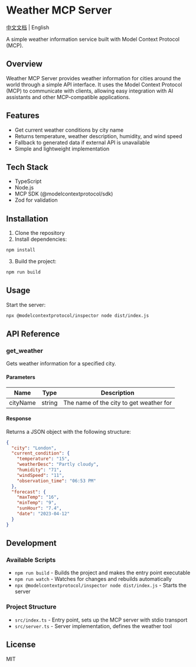 # Weather MCP Server

[中文文档](./README_zh-CN.md) | English

A simple weather information service built with Model Context Protocol (MCP).

## Overview

Weather MCP Server provides weather information for cities around the world through a simple API interface. It uses the Model Context Protocol (MCP) to communicate with clients, allowing easy integration with AI assistants and other MCP-compatible applications.

## Features

- Get current weather conditions by city name
- Returns temperature, weather description, humidity, and wind speed
- Fallback to generated data if external API is unavailable
- Simple and lightweight implementation

## Tech Stack

- TypeScript
- Node.js
- MCP SDK (@modelcontextprotocol/sdk)
- Zod for validation

## Installation

1. Clone the repository
2. Install dependencies:

```bash
npm install
```

3. Build the project:

```bash
npm run build
```

## Usage

Start the server:

```bash
npx @modelcontextprotocol/inspector node dist/index.js
```

## API Reference

### get_weather

Gets weather information for a specified city.

#### Parameters

| Name | Type | Description |
|------|------|-------------|
| cityName | string | The name of the city to get weather for |

#### Response

Returns a JSON object with the following structure:

```json
{
  "city": "London",
  "current_condition": {
    "temperature": "15",
    "weatherDesc": "Partly cloudy",
    "humidity": "71",
    "windSpeed": "11",
    "observation_time": "06:53 PM"
  },
  "forecast": {
    "maxTemp": "16",
    "minTemp": "9",
    "sunHour": "7.4",
    "date": "2023-04-12"
  }
}
```

## Development

### Available Scripts

- `npm run build` - Builds the project and makes the entry point executable
- `npm run watch` - Watches for changes and rebuilds automatically
- `npx @modelcontextprotocol/inspector node dist/index.js` - Starts the server

### Project Structure

- `src/index.ts` - Entry point, sets up the MCP server with stdio transport
- `src/server.ts` - Server implementation, defines the weather tool

## License

MIT
